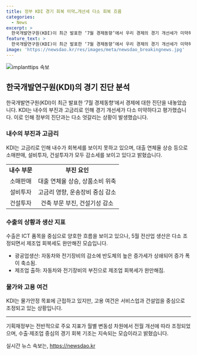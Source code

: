 ```yaml
---
title: 정부 KDI 경기 회복 미약…개선세 다소 회복 흐름
categories:
  - News
excerpt: >
  한국개발연구원(KDI)이 최근 발표한 ‘7월 경제동향’에서 우리 경제의 경기 개선세가 미약하다고 평가했다. 내수 회복세가 좋아지지 않는 것으로 판단하며, 대출 연체율 상승과 소매판매, 설비투자, 건설투자의 감소세를 지적했다. 또한, 물가상승세는 목표에 근접해 있지만, 고용 여건은 여전히 조정되고 있다는 점을 지적했다. 정부의 긍정적인 판단과는 다르게 KDI는 경기가 미약하다고 평가하고 있다.
feature_text: >
  한국개발연구원(KDI)이 최근 발표한 ‘7월 경제동향’에서 우리 경제의 경기 개선세가 미약하다고 평가했다. 내수 회복세가 좋아지지 않는 것으로 판단하며, 대출 연체율 상승과 소매판매, 설비투자, 건설투자의 감소세를 지적했다. 또한, 물가상승세는 목표에 근접해 있지만, 고용 여건은 여전히 조정되고 있다는 점을 지적했다. 정부의 긍정적인 판단과는 다르게 KDI는 경기가 미약하다고 평가하고 있다.
image: 'https://newsdao.kr/res/images/meta/newsdao_breakingnews.jpg'
---
```


<p><img src="https://newsdao.kr/res/images/meta/newsdao_breakingnews.jpg" alt="implanttips 속보" /></p>

<h2 data-ke-size="size26">한국개발연구원(KDI)의 경기 진단 분석</h2>

<p data-ke-size="size16">한국개발연구원(KDI)이 최근 발표한 ‘7월 경제동향’에서 경제에 대한 진단을 내놓았습니다. KDI는 내수의 부진과 고금리로 인해 경기 개선세가 다소 미약하다고 평가했습니다. 이로 인해 정부의 진단과는 다소 엇갈리는 상황이 발생했습니다.</p>

<h3>내수의 부진과 고금리</h3>

<p data-ke-size="size16">KDI는 고금리로 인해 내수가 회복세를 보이지 못하고 있으며, 대출 연체율 상승 등으로 소매판매, 설비투자, 건설투자가 모두 감소세를 보이고 있다고 밝혔습니다.</p>

<table>
    <tr>
        <td style="text-align: center; height: 17px;"><b>내수 부문</b></td>
        <td style="text-align: center; height: 17px;"><b>부진 요인</b></td>
    </tr>
    <tr>
        <td style="text-align: center; height: 17px;">소매판매</td>
        <td style="text-align: center; height: 17px;">대출 연체율 상승, 상품소비 위축</td>
    </tr>
    <tr>
        <td style="text-align: center; height: 17px;">설비투자</td>
        <td style="text-align: center; height: 17px;">고금리 영향, 운송장비 중심 감소</td>
    </tr>
    <tr>
        <td style="text-align: center; height: 17px;">건설투자</td>
        <td style="text-align: center; height: 17px;">건축 부문 부진, 건설기성 감소</td>
    </tr>
</table>

<h3>수출의 상황과 생산 지표</h3>

<p data-ke-size="size16">수출은 ICT 품목을 중심으로 양호한 흐름을 보이고 있으나, 5월 전산업 생산은 다소 조정되면서 제조업 회복세도 완만해진 모습입니다.</p>

<ul>
    <li>광공업생산: 자동차와 전기장비의 감소에 반도체의 높은 증가세가 상쇄되어 증가 폭이 축소됨.</li>
    <li>제조업 출하: 자동차와 전기장비의 부진으로 제조업 회복세가 완만해짐.</li>
</ul>

<h3>물가와 고용 여건</h3>

<p data-ke-size="size16">KDI는 물가안정 목표에 근접하고 있지만, 고용 여건은 서비스업과 건설업을 중심으로 조정되고 있는 상황입니다.</p>

<hr>

<p data-ke-size="size16">기획재정부는 전반적으로 주요 지표가 월별 변동성 차원에서 전월 개선에 따라 조정되었으며, 수출·제조업 중심의 경기 회복 기조는 지속되는 모습이라고 밝혔습니다.</p>
실시간 뉴스 속보는, <a href="https://newsdao.kr" rel="dofollow">https://newsdao.kr</a>


